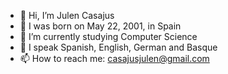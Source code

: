- 👋 Hi, I’m Julen Casajus
- 👀 I was born on May 22, 2001, in Spain
- 🌱 I’m currently studying Computer Science
- 💞️ I speak Spanish, English, German and Basque
- 📫 How to reach me: casajusjulen@gmail.com
